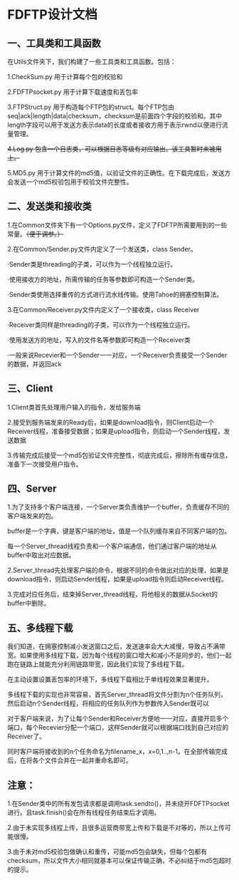 # FDFTP设计文档

## 一、工具类和工具函数

在Utils文件夹下，我们构建了一些工具类和工具函数。包括：

1.CheckSum.py 用于计算每个包的校验和

2.FDFTPsocket.py 用于计算下载速度和丢包率

3.FTPStruct.py 用于构造每个FTP包的struct。每个FTP包由seq|ack|length|data|checksum，checksum是前面四个字段的校验和。其中length字段可以用于发送方表示data的长度或者接收方用于表示rwnd以便进行流量管理。

~~4.Log.py 包含一个日志类，可以根据日志等级有对应输出。该工具暂时未被用上。~~

5.MD5.py 用于计算文件的md5值，以验证文件的正确性。在下载完成后，发送方会发送一个md5校验包用于校验文件完整性。

## 二、发送类和接收类

1.在Common文件夹下有一个Options.py文件，定义了FDFTP所需要用到的一些常量。~~（便于调参。）~~

2.在Common/Sender.py文件内定义了一个发送类，class Sender。

·Sender类是threading的子类，可以作为一个线程独立运行。 

·使用接收方的地址，所需传输的任务等参数即可构造一个Sender类。

·Sender类使用选择重传的方式进行流水线传输。使用Tahoe的拥塞控制算法。

3.在Common/Receiver.py文件内定义了一个接收类，class Receiver

·Receiver类同样是threading的子类，可以作为一个线程独立运行。

·使用发送方的地址，写入的文件名等参数即可构造一个Receiver类

·一般来说Recevier和一个Sender一一对应，一个Receiver负责接受一个Sender的数据，并返回ack

## 三、Client

1.Client类首先处理用户输入的指令，发给服务端

2.接受到服务端发来的Ready后，如果是download指令，则Client启动一个Receiver线程，准备接受数据；如果是upload指令，则启动一个Sender线程，发送数据

3.传输完成后接受一个md5包验证文件完整性，彻底完成后，擦除所有缓存信息，准备下一次接受用户指令。

## 四、Server

1.为了支持多个客户端连接，一个Server类负责维护一个buffer，负责缓存不同的客户端发来的包。

buffer是一个字典，键是客户端的地址，值是一个队列缓存来自不同客户端的包。

每一个Server_thread线程负责和一个客户端通信，他们通过客户端的地址从buffer中取出对应数据。

2.Server_thread先处理客户端的命令，根据不同的命令做出对应的处理，如果是download指令，则启动Sender线程，如果是upload指令则启动Receiver线程。

3.完成对应任务后，结束掉Server_thread线程，将他相关的数据从Socket的buffer中删除。

## 五、多线程下载

我们知道，在拥塞控制减小发送窗口之后，发送速率会大大减慢，导致占不满带宽。如果使用多线程下载，因为每个线程的窗口增大和减小不是同步的，他们一起跑在链路上就能充分利用链路带宽，因此我们实现了多线程下载。

在主动设置设置丢包率的环境下，多线程下载相比于单线程效果显著提升。

多线程下载的实现也非常容易，首先Server_thread将文件分割为n个任务队列，然后启动n个Sender线程，将相应的任务队列作为参数传入Sender既可以

对于客户端来说，为了让每个Sender和Receiver方便地一一对应，直接开启多个端口，每个Recevier分配一个端口，这样Sender就可以根据端口找到自己对应的Receiver了。

同时客户端将接收到的n个任务命名为filename_x，x=0,1..,n-1。在全部传输完成后，在将各个文件合并在一起并重命名即可。

## 注意：

1.在Sender类中的所有发包请求都是调用task.sendto()，并未绕开FDFTPsocket进行。且task.finish()会在所有线程任务结束后才调用。

2.由于未实现多线程上传，且很多运营商带宽上传和下载是不对等的，所以上传可能很慢。

3.由于未对md5校验包做确认和重传，可能md5包会缺失，但每个包都有checksum，所以文件大小相同就基本可以保证传输正确，不必纠结于md5包超时的提示。